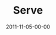 ---
layout: message
category: message
series: "The Strong Challenge"
title: "Serve"
date: 2011-11-05-00-00
message_id: 699
sc-permalink-url: "http://soundcloud.com/crdschurch/serve"
audio: "http://s3.amazonaws.com/crossroads-media/messages/audio/strong_05.mp3"
audio-duration: "36:10"
program: "http://s3.amazonaws.com/crossroads-media/documents/11_05-06_11STRONGProgram.pdf"
description: "Service is a one-two punch to our hearts and our hands—it makes us strong by pulling us away from our own selfish ambitions, and toward the needs of others. And the more we serve, the more opportunity we have to understand God's abundant, generous love."
video: "http://s3.amazonaws.com/crossroads-media/messages/video/strong_05.mp4"
video-duration: "36:14"
yt-embed-url: "//www.youtube.com/embed/TavQUXB8Q-Y"
video-image: "http://s3.amazonaws.com/crossroads-media/images/strong_05_still.jpg"
tag: 
 - beechem
 - serve
 - strong-challenge
 - journey
 - program
explicit: false
---